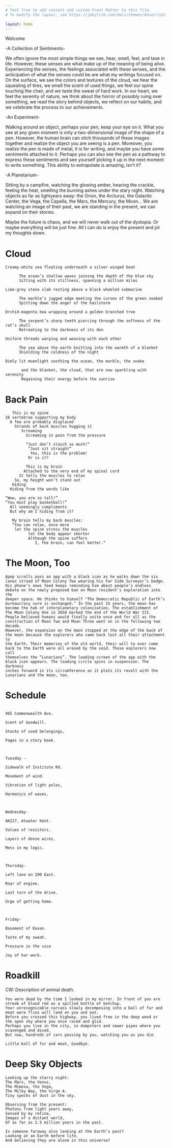 ```yaml
---
# Feel free to add content and custom Front Matter to this file.
# To modify the layout, see https://jekyllrb.com/docs/themes/#overriding-theme-defaults

layout: home
---
```

Welcome

-A Collection of Sentiments-

We often ignore the most simple things we see, hear, smell, feel, and tase in life. However, these senses are what make up of the meaning of being alive. Experiencing the senses, the feelings associated with these senses, and the anticipation of what the senses could be are what my writings focused on. On the surface, we see the colors and textures of the cloud, we hear the squealing of tires, we smell the scent of used things, we feel our spine touching the chair, and we taste the sweat of hard work. In our heart, we feel the serenity of nature, we think about the horror of possibly ruing over something, we read the story behind objects, we reflect on our habits, and we celebrate the process to our achievements. 


-An Experiment-

Walking around an object, perhaps your pen, keep your eye on it. What you see at any given moment is only a two-dimensional image of the shape of a pen. However, the human brain can stich thousands of these images together and realize the object you are seeing is a pen. Moreover, you realize the pen is made of metal, it is for writing, and maybe you have some sentiments attached to it. Perhaps you can also see the pen as a pathway to express these sentiments and see yourself picking it up in the next moment to write something. This ability to extrapolate is amazing, isn’t it?


-A Planetarium-

Sitting by a campfire, watching the glowing amber, hearing the crackle, feeling the heat, smelling the burning ashes under the stary night. Watching objects as far as lightyears away: the Orion, the Arcturus, the Galactic Center, the Vega, the Capella, the Mars, the Mercury, the Moon… We are watching an image of their past, we are standing in the present, we can expand on their stories. 

Maybe the future is chaos, and we will never walk out of the dystopia. Or maybe everything will be just fine. All I can do is enjoy the present and jot my thoughts down.


# Cloud 
```
Creamy-white sea floating underneath a silver winged boat
  
      The ocean’s shallow waves joining the depth of the blue sky
      Sitting with its stillness, spanning a million miles

Lime-grey stone slab resting above a black wheeled submarine

      The marble’s jagged edge meeting the curves of the green seabed
      Spitting down the anger of the hailstorm

Orchid-magenta boa wrapping around a golden branched tree

      The serpent’s sharp teeth piercing through the softness of the rat’s skull
      Retreating to the darkness of its den

Uniform threads warping and weaving with each other

      The sea above the earth knitting into the warmth of a blanket
      Shielding the coldness of the night

Dimly lit moonlight soothing the ocean, the marble, the snake

       and the blanket, the cloud, that are now sparkling with serenity
       Regaining their energy before the sunrise
```
# Back Pain
```
   This is my spine
26 vertebrae supporting my body
  A few are probably displaced
    Strands of back muscles hugging it
       Screaming
         Screaming in pain from the pressure

         “Just don’t slouch so much!”
          “Just sit straight”
           Yes, this is the problem!
          Or is it?

         This is my brain
        Attached to the very end of my spinal cord
      It tells the muscles to relax
    So, my height won’t stand out
   Hiding
  Hiding from the words like

“Wow, you are so tall!”
“You must play basketball!”
  All seemingly compliments
  But why am I hiding from it?

   My brain tells my back muscles:
   “You can relax, once more
    let the spine stress the muscles
          let the body appear shorter
          Although the spine suffers
             I, the brain, can feel better.”
```

# The Moon, Too
```
Apep scrolls pass an app with a black icon as he walks down the six lanes stroad of Moon Colony Two wearing his Far Side Surveyor’s badge.
His phone’s news feed keeps reminding him about people’s endless debate on the newly proposed ban on Moon resident’s exploration into the 
deeper space. He thinks to himself "The Democratic Republic of Earth’s bureaucracy sure is unchanged." In the past 15 years, the moon has 
become the hub of interplanetary colonization. The establishment of The Moon Colony One in 2050 marked the end of the World War III. 
People believed humans would finally unite once and for all as the construction of Moon Two and Moon Three went on in the following two decade.
However, the expansion on the moon stopped at the edge of the back of the moon because the explorers who came back lost all their attachment to
the Earth. Their memories of the old world, their will to ever come back to the Earth were all erased by the void. Those explorers now call
themselves the “Lunarians”. The loading screen of the app with the black icon appears. The loading circle spins in suspension. The darkness 
inches forward in its circumference as it plots its revolt with the Lunarians and the moon, too.
```

# Schedule
```Monday–

965 Commonwealth Ave.

Scent of Goodwill.

Stacks of used belongings,

Pages in a story book.

 

Tuesday -

Sidewalk of Institute Rd.

Movement of wind.

Vibration of light poles,

Harmonics of waves.

 

Wednesday-

AK227, Atwater Kent.

Values of resistors.

Layers of dense wires,

Mess in my logic.

 

Thursday-

Left lane on 290 East.

Roar of engine.

Last turn of the drive.

Urge of getting home.

 

Friday-

Basement of Kaven.

Taste of my sweat.

Pressure in the vice

Joy of har work.
```
# Roadkill
CW: Description of animal death.
```
You were dead by the time I looked in my mirror. In front of you are streak of blood red as a spilled bottle of ketchup. 
Your unrecognizable carcass slowly decomposing into a ball of fur and meat were flies will land on you and eat. 
Before you crossed this highway, you lived free in the deep wood or the open sky where you once raced and glid. 
Perhaps you live in the city, in dumpsters and sewer pipes where you scavenged and dived. 
But now, hundreds of cars passing by you, watching you as you die. 

Little ball of fur and meat, Goodbye.
```

# Deep Sky Objects
```
Looking up the starry night:
The Mars, the Venus,
The Mimosa, the Vega,
The Milky Way, the Virgo A.
Tiny specks of dust in the sky.
 
Observing from the present:
Photons from light years away,
Sensed by my retina,
Images of a distant world,
Of as far as 2.5 million years in the past.

Is someone faraway also looking at the Earth’s past?
Looking at an Earth before life,
And believing they are alone in this universe?
```
